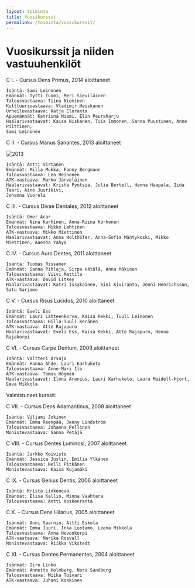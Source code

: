 ```yaml
---
layout: toiminta
title: Vuosikurssit
permalink: /toiminta/vuosikurssit/
---
```


# Vuosikurssit ja niiden vastuuhenkilöt

C I. - Cursus Dens Primus, 2014 aloittaneet

    Isäntä: Sami Leinonen
    Emännät: Tytti Tuomi, Meri Sieviläinen
    Talousvastaava: Tiina Nieminen
    Kulttuurivastaava: Vladimir Heiskanen
    Urheiluvastaava: Katja Eloranta
    Apuemännät: Katriina Niemi, Elin Peuraharju
    Haalarivastaavat: Kaisa Niskanen, Tiia Immonen, Sanna Puustinen, Anne Piittinen,
    Sami Leinonen

C II. - Cursus Manus Sanantes, 2013 aloittaneet

![2013](https://cloud.githubusercontent.com/assets/2604922/5423492/d6e1d23e-82c8-11e4-8c69-d6081515f0ec.jpg)

    Isäntä: Antti Virtanen
    Emännät: Milla Mukka, Fanny Bergmann
    Talousvastaava: Leo Heinonen
    ATK-vastaava: Marko Järveläinen
    Haalarivastaavat: Krista Pyötsiä, Julia Bertell, Henna Haapala, Iida Taari, Aino Juurikivi,
    Johanna Vuorela



C III. - Cursus Divae Dentales, 2012 aloittaneet

    Isäntä: Ömer Acar
    Emännät: Nina Karhinen, Anna-Riina Korhonen
    Talousvastaava: Mikko Lahtinen
    ATK-vastaava: Mikko Miettinen
    Haalarivastaavat: Anna Holthöfer, Anna-Sofia Mäntykoski, Mikko Miettinen, Aaesha Yahya

C IV. - Cursus Auro Dentes, 2011 aloittaneet

    Isäntä: Tuomas Rissanen
    Emännät: Sanna Pihlaja, Sirpa Hätälä, Anna Mäkinen
    Talousvastaava: Viivi Mattila
    ATK-vastaava: David Litkey
    Haalarivastaavat: Katri Issakainen, Sini Kiviranta, Jenni Henrichsson, Satu Sarjamo

C V. - Cursus Risus Lucidus, 2010 aloittaneet

    Isäntä: Eveli Ess
    Emännät: Lauri Lähteenkorva, Kaisa Kekki, Tuuli Leinonen
    Talousvastaava: Hilla-Tuuli Keränen
    ATK-vastaava: Atte Rajapuro
    Haalarivastaavat: Eveli Ess, Kaisa Kekki, Atte Rajapuro, Henna Rajakorpi

C VI. - Cursus Carpe Dentum, 2009 aloittaneet

    Isäntä: Valtteri Arvaja
    Emännät: Hanna Ahde, Lauri Karhuketo
    Talousvastaava: Anne-Mari Ilo
    ATK-vastaava: Tomas Högman
    Haalarivastaavat: Ilona Arenius, Lauri Karhuketo, Laura Maidell-Hjort, Eeva Mikkola

Valmistuneet kurssit:

C VII. - Cursus Dens Adamantinus, 2008 aloittaneet

    Isäntä: Viljami Jokinen
    Emännät: Emma Reenpää, Jenny Lindström
    Talousvastaava: Johanna Pellinen
    Monistevastaava: Sanna Petäjä

C VIII. - Cursus Dentes Luminosi, 2007 aloittaneet

    Isäntä: Jarkko Koivisto
    Emännät: Jessica Juslin, Emilia Ylkänen
    Talousvastaava: Nelli Pitkänen
    Monistevastaava: Kaisa Kujamäki

C IX. - Cursus Genius Dentis, 2006 aloittaneet

    Isäntä: Krista Linkoneva
    Emännät: Elisa Kallio, Minna Vaahtera
    Talousvastaava: Antti Koskenranta

C X. - Cursus Dens Hilarius, 2005 aloittaneet

    Isännät: Anni Saarnio, Altti Eskola
    Emännät: Emma Juuri, Inka Luotamo, Leena Mikkola
    Talousvastaava: Anna Hevonkorpi
    ATK-vastaava: Marika Rosvall
    Monistevastaava: Riikka Vikstedt

C XI. - Cursus Dentes Permanentes, 2004 aloittaneet

    Isännät: Iiro Linko
    Emännät: Annette Holmberg, Nora Sandberg
    Talousvastaava: Miika Toivari
    ATK-vastaava: Juhani Koskinen
